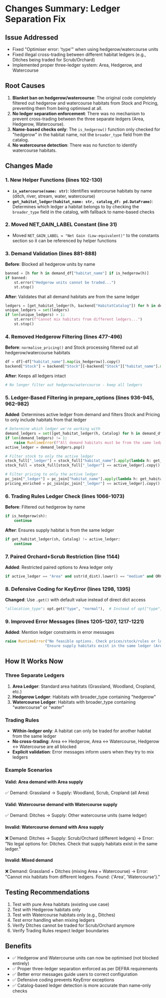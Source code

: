 # Changes Summary: Ledger Separation Fix

## Issue Addressed
- Fixed "Optimiser error: 'type'" when using hedgerow/watercourse units
- Fixed illegal cross-trading between different habitat ledgers (e.g., Ditches being traded for Scrub/Orchard)
- Implemented proper three-ledger system: Area, Hedgerow, and Watercourse

## Root Causes
1. **Blanket ban on hedgerow/watercourse**: The original code completely filtered out hedgerow and watercourse habitats from Stock and Pricing, preventing them from being optimised at all.
2. **No ledger separation enforcement**: There was no mechanism to prevent cross-trading between the three separate ledgers (Area, Hedgerow, Watercourse).
3. **Name-based checks only**: The `is_hedgerow()` function only checked for "hedgerow" in the habitat name, not the `broader_type` field from the catalog.
4. **No watercourse detection**: There was no function to identify watercourse habitats.

## Changes Made

### 1. New Helper Functions (lines 102-130)
- **`is_watercourse(name: str)`**: Identifies watercourse habitats by name (ditch, river, stream, water, watercourse)
- **`get_habitat_ledger(habitat_name: str, catalog_df: pd.DataFrame)`**: Determines which ledger a habitat belongs to by checking the `broader_type` field in the catalog, with fallback to name-based checks

### 2. Moved NET_GAIN_LABEL Constant (line 31)
- Moved `NET_GAIN_LABEL = "Net Gain (Low-equivalent)"` to the constants section so it can be referenced by helper functions

### 3. Demand Validation (lines 881-888)
**Before**: Blocked all hedgerow units by name
```python
banned = [h for h in demand_df["habitat_name"] if is_hedgerow(h)]
if banned:
    st.error("Hedgerow units cannot be traded...")
    st.stop()
```

**After**: Validates that all demand habitats are from the same ledger
```python
ledgers = [get_habitat_ledger(h, backend["HabitatCatalog"]) for h in demand_df["habitat_name"]]
unique_ledgers = set(ledgers)
if len(unique_ledgers) > 1:
    st.error(f"Cannot mix habitats from different ledgers...")
    st.stop()
```

### 4. Removed Hedgerow Filtering (lines 477-496)
**Before**: `normalise_pricing()` and Stock processing filtered out all hedgerow/watercourse habitats
```python
df = df[~df["habitat_name"].map(is_hedgerow)].copy()
backend["Stock"] = backend["Stock"][~backend["Stock"]["habitat_name"].map(is_hedgerow)].copy()
```

**After**: Keeps all ledgers intact
```python
# No longer filter out hedgerow/watercourse - keep all ledgers
```

### 5. Ledger-Based Filtering in prepare_options (lines 936-945, 962-982)
**Added**: Determines active ledger from demand and filters Stock and Pricing to only include habitats from that ledger
```python
# Determine which ledger we're working with
demand_ledgers = set([get_habitat_ledger(h, Catalog) for h in demand_df["habitat_name"]])
if len(demand_ledgers) != 1:
    raise RuntimeError(f"All demand habitats must be from the same ledger...")
active_ledger = demand_ledgers.pop()

# Filter stock to only the active ledger
stock_full["_ledger"] = stock_full["habitat_name"].apply(lambda h: get_habitat_ledger(h, Catalog))
stock_full = stock_full[stock_full["_ledger"] == active_ledger].copy()

# Filter pricing to only the active ledger
pc_join["_ledger"] = pc_join["habitat_name"].apply(lambda h: get_habitat_ledger(h, Catalog))
pricing_enriched = pc_join[pc_join["_ledger"] == active_ledger].copy()
```

### 6. Trading Rules Ledger Check (lines 1066-1073)
**Before**: Filtered out hedgerow by name
```python
if is_hedgerow(sh):
    continue
```

**After**: Ensures supply habitat is from the same ledger
```python
if get_habitat_ledger(sh, Catalog) != active_ledger:
    continue
```

### 7. Paired Orchard+Scrub Restriction (line 1144)
**Added**: Restricted paired options to Area ledger only
```python
if active_ledger == "Area" and sstr(d_dist).lower() == "medium" and ORCHARD_NAME and SCRUB_NAME:
```

### 8. Defensive Coding for KeyError (lines 1298, 1395)
**Changed**: Use `.get()` with default value instead of direct dict access
```python
"allocation_type": opt.get("type", "normal"),  # Instead of opt["type"]
```

### 9. Improved Error Messages (lines 1205-1207, 1217-1221)
**Added**: Mention ledger constraints in error messages
```python
raise RuntimeError("No feasible options. Check prices/stock/rules or location tiers. "
                  "Ensure supply habitats exist in the same ledger (Area/Hedgerow/Watercourse) as demand.")
```

## How It Works Now

### Three Separate Ledgers
1. **Area Ledger**: Standard area habitats (Grassland, Woodland, Cropland, etc.)
2. **Hedgerow Ledger**: Habitats with broader_type containing "hedgerow"
3. **Watercourse Ledger**: Habitats with broader_type containing "watercourse" or "water"

### Trading Rules
- **Within-ledger only**: A habitat can only be traded for another habitat from the same ledger
- **No cross-trading**: Area ↔ Hedgerow, Area ↔ Watercourse, Hedgerow ↔ Watercourse are all blocked
- **Explicit validation**: Error messages inform users when they try to mix ledgers

### Example Scenarios

#### Valid: Area demand with Area supply
✅ Demand: Grassland → Supply: Woodland, Scrub, Cropland (all Area)

#### Valid: Watercourse demand with Watercourse supply  
✅ Demand: Ditches → Supply: Other watercourse units (same ledger)

#### Invalid: Watercourse demand with Area supply
❌ Demand: Ditches → Supply: Scrub/Orchard (different ledgers)
→ Error: "No legal options for: Ditches. Check that supply habitats exist in the same ledger."

#### Invalid: Mixed demand
❌ Demand: Grassland + Ditches (mixing Area + Watercourse)
→ Error: "Cannot mix habitats from different ledgers. Found: {'Area', 'Watercourse'}."

## Testing Recommendations
1. Test with pure Area habitats (existing use case)
2. Test with Hedgerow habitats only
3. Test with Watercourse habitats only (e.g., Ditches)
4. Test error handling when mixing ledgers
5. Verify Ditches cannot be traded for Scrub/Orchard anymore
6. Verify Trading Rules respect ledger boundaries

## Benefits
- ✅ Hedgerow and Watercourse units can now be optimised (not blocked entirely)
- ✅ Proper three-ledger separation enforced as per DEFRA requirements
- ✅ Better error messages guide users to correct configuration
- ✅ Defensive coding prevents KeyError exceptions
- ✅ Catalog-based ledger detection is more accurate than name-only checks
